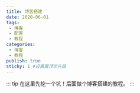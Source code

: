 ```yaml
---
title: 博客搭建
date: 2020-06-01
tags:
 - 博客
 - 配置
 - 教程
categories:
 - 博客
 - 教程
publish: true
sticky: 1 #设置置顶优先级
---
```


::: tip 
在这里先挖一个坑！后面做个博客搭建的教程。
:::

<!-- more -->
